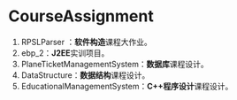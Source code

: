 # CourseAssignment

1. RPSLParser ：**软件构造**课程大作业。
2. ebp_2：**J2EE**实训项目。
3. PlaneTicketManagementSystem：**数据库**课程设计。
4. DataStructure：**数据结构**课程设计。
5. EducationalManagementSystem：**C++程序设计**课程设计。